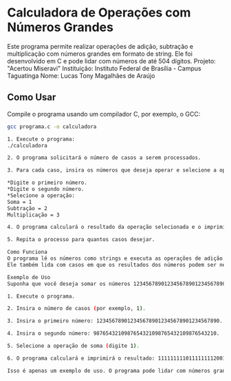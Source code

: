 # Calculadora de Operações com Números Grandes

Este programa permite realizar operações de adição, subtração e multiplicação com números grandes em formato de string. Ele foi desenvolvido em C e pode lidar com números de até 504 dígitos.
Projeto: "Acertou Miseravi"
Instituição: Instituto Federal de Brasília - Campus Taguatinga
Nome: Lucas Tony Magalhães de Araújo

## Como Usar

Compile o programa usando um compilador C, por exemplo, o GCC:

```bash
gcc programa.c -o calculadora

1. Execute o programa:
./calculadora

2. O programa solicitará o número de casos a serem processados.

3. Para cada caso, insira os números que deseja operar e selecione a operação desejada:

*Digite o primeiro número.
*Digite o segundo número.
*Selecione a operação:
Soma = 1
Subtração = 2
Multiplicação = 3

4. O programa calculará o resultado da operação selecionada e o imprimirá na tela.

5. Repita o processo para quantos casos desejar.

Como Funciona
O programa lê os números como strings e executa as operações de adição, subtração e multiplicação com base nos dígitos dessas strings. 
Ele também lida com casos em que os resultados dos números podem ser negativos.

Exemplo de Uso
Suponha que você deseja somar os números 1234567890123456789012345678901234567890 e 9876543210987654321098765432109876543210:

1. Execute o programa.

2. Insira o número de casos (por exemplo, 1).

3. Insira o primeiro número: 1234567890123456789012345678901234567890.

4. Insira o segundo número: 9876543210987654321098765432109876543210.

5. Selecione a operação de soma (digite 1).

6. O programa calculará e imprimirá o resultado: 1111111110111111112001111111110101111111100.

Isso é apenas um exemplo de uso. O programa pode lidar com números grandes em várias operações.